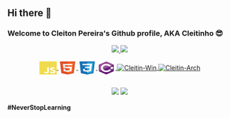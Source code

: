 ## Hi there 👋
### Welcome to Cleiton Pereira's Github profile, AKA Cleitinho 😎

<div align="center">
  <a href="https://github.com/cleitonpereira">
  <img height="180em" src="https://github-readme-stats.vercel.app/api?username=cleitonpereira&show_icons=true&theme=radical&include_all_commits=true&count_private=true&"/>
  <img height="180em" src="https://github-readme-stats.vercel.app/api/top-langs/?username=cleitonpereira&layout=compact&langs_count=7&theme=radical"/>
</div><br>

<div style="display: inline_block" align="center">
  <img align="center" alt="Cleitin-Js" height="30" width="40" src="https://raw.githubusercontent.com/devicons/devicon/master/icons/javascript/javascript-plain.svg">
  <!-- <img align="center" alt="Cleitin-Ts" height="30" width="40" src="https://raw.githubusercontent.com/devicons/devicon/master/icons/typescript/typescript-plain.svg">
  <img align="center" alt="Cleitin-React" height="30" width="40" src="https://raw.githubusercontent.com/devicons/devicon/master/icons/react/react-original.svg"> -->
  <img align="center" alt="Cleitin-HTML" height="30" width="40" src="https://raw.githubusercontent.com/devicons/devicon/master/icons/html5/html5-original.svg">
  <img align="center" alt="Cleitin-CSS" height="30" width="40" src="https://raw.githubusercontent.com/devicons/devicon/master/icons/css3/css3-original.svg">
  <img align="center" alt="Cleitin-Csharp" height="30" width="40" src="https://raw.githubusercontent.com/devicons/devicon/master/icons/csharp/csharp-original.svg">
  <img align="center" alt="Cleitin-Win" height="30" width="120" src="https://img.shields.io/badge/Windows-0078D6?style=for-the-badge&logo=windows&logoColor=white"/>  
  <img align="center" alt="Cleitin-Arch" height="30" width="120" src="https://img.shields.io/badge/Arch_Linux-1793D1?style=for-the-badge&logo=arch-linux&logoColor=white">
  </a>
</div>

##
<div align="center">
  <a href = "mailto:cleiton_pda@hotmail.com"><img src="https://img.shields.io/badge/Microsoft_Outlook-0078D4?style=for-the-badge&logo=microsoft-outlook&logoColor=white" target="_blank"></a>
  <a href="https://www.linkedin.com/in/cleiton-pereira-5b76273b/" target="_blank"><img src="https://img.shields.io/badge/-LinkedIn-%230077B5?style=for-the-badge&logo=linkedin&logoColor=white" target="_blank"></a> 
</div><br>
<div><b>#NeverStopLearning</b></div>

<!--
**cleitonpereira/cleitonpereira** is a ✨ _special_ ✨ repository because its `README.md` (this file) appears on your GitHub profile.

Here are some ideas to get you started:

- 🔭 I’m currently working on ...
- 🌱 I’m currently learning ...
- 👯 I’m looking to collaborate on ...
- 🤔 I’m looking for help with ...
- 💬 Ask me about ...
- 📫 How to reach me: ...
- 😄 Pronouns: ...
- ⚡ Fun fact: ...
-->
